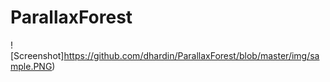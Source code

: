 ParallaxForest
==============
![Screenshot]https://github.com/dhardin/ParallaxForest/blob/master/img/sample.PNG)
